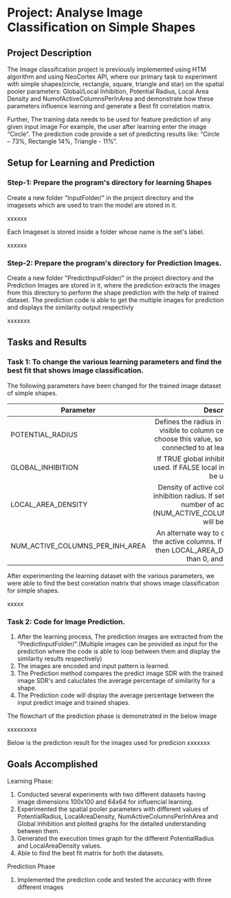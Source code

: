 # Project:	Analyse Image Classification on Simple Shapes

## Project Description

The Image classification project is previously implemented using HTM algorithm and using NeoCortex API, where our primary task to experiment with simple shapes(circle, rectangle, square, triangle and star) on the spatial pooler parameters: Global/Local Inhibition, Potential Radius, Local Area Density and NumofActiveColumnsPerInArea and demonstrate how these parameters influence learning and generate a Best fit correlation matrix.

Further, The training data needs to be used for feature prediction of any given input image For example, the user after learning enter the image “Circle”. The prediction code provide a set of predicting results like: “Circle – 73%, Rectangle 14%, Triangle - 11%”.

 ## Setup for Learning and Prediction
 
 ### Step-1: Prepare the program's directory for learning Shapes
 
 Create a new folder "InputFolder/" in the project directory and the imagesets which are used to train the model are stored in it.
 
xxxxxx

 Each Imageset is stored inside a folder whose name is the set's label.
 
xxxxxx


### Step-2: Prepare the program's directory for Prediction Images.
 
 Create a new folder "PredictInputFolder/" in the project directory and the Prediction Images are stored in it, where the prediction extracts the images from this directory to perform the shape prediction with the help of trained dataset. The prediction code is able to get the multiple images for prediction and displays the similarity output respectivly

 xxxxxxx


## Tasks and Results

### Task 1: To change the various learning parameters and find the best fit that shows image classification. 

The following parameters have been changed for the trained image dataset of simple shapes. 

| Parameter       | Description         |
| ------------- |:-------------:|
| POTENTIAL_RADIUS      |Defines the radius in number of input cells visible to column cells. It is important to choose this value, so every input neuron is connected to at least a single column. |
| GLOBAL_INHIBITION      |If TRUE global inhibition algorithm will be used. If FALSE local inhibition algorithm will be used. |
| LOCAL_AREA_DENSITY      |Density of active columns inside of local inhibition radius. If set on value < 0, explicit number of active columns (NUM_ACTIVE_COLUMNS_PER_INH_AREA) will be used. |
| NUM_ACTIVE_COLUMNS_PER_INH_AREA     |An alternate way to control the density of the active columns. If this value is specified then LOCAL_AREA_DENSITY must be less than 0, and vice versa. |

After experimenting the learning dataset with the various parameters, we were able to find the best corelation matrix that shows image classification for simple shapes.

xxxxx

### Task 2: Code for Image Prediction. 

1. After the learning process, The prediction images are extracted from the "PredictInputFolder/".(Multiple images can be provided as input for the prediction where the code is able to loop between them and display the similarity results respectively)
2. The images are encoded and input pattern is learned.
3. The Prediction method compares the predict image SDR with the trained image SDR's and caluclates the average percentage of similarity for a shape.
4. The Prediction code will display the average percentage between the input predict image and trained shapes.

The flowchart of the prediction phase is demonstrated in the below image

xxxxxxxxx

Below is the prediction result for the images used for predicion
xxxxxxx


## Goals Accomplished

Learning Phase:
1. Conducted several experiments with two different datasets having image dimensions 100x100 and 64x64 for influencial learning.
2. Experimented the spatial pooler parameters with different values of PotentialRadius, LocalAreaDensity, NumActiveColumnsPerInhArea and Global Inhibition and plotted graphs for the detailed understanding between them. 
3. Generated the execution times graph for the different PotentialRadius and LocalAreaDensity values.
4. Able to find the best fit matrix for both the datasets.

Prediction Phase
1. Implemented the prediction code and tested the accuracy with three different images
